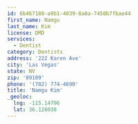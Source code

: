 ```yaml
---
id: 6b467180-a9b1-4039-8a0a-7450b7fbae44
first_name: Namgu
last_name: Kim
license: DMD
services:
  - Dentist
category: Dentists
address: '222 Karen Ave'
city: 'Las Vegas'
state: NV
zip: '89109'
phone: '(702) 774-4690'
title: 'Namgu Kim'
_geoloc:
  lng: -115.14796
  lat: 36.126038
---
```

